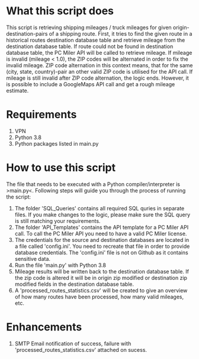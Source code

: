 # What this script does
This script is retrieving shipping mileages / truck mileages for given origin-destination-pairs of a shipping route. First, it tries to find the given route in a historical routes destination database table and retrieve mileage from the destination database table. If route could not be found in destination database table, the PC Miler API will be called to retrieve mileage. If mileage is invalid (mileage < 1.0), the ZIP codes will be alternated in order to fix the invalid mileage. ZIP code alternation in this context means, that for the same (city, state, country)-pair an other valid ZIP code is utilised for the API call. If mileage is still invalid after ZIP code alternation, the logic ends. However, it is possible to include a GoogleMaps API call and get a rough mileage estimate.   

# Requirements
1. VPN
2. Python 3.8 
3. Python packages listed in main.py

# How to use this script
The file that needs to be executed with a Python compiler/interpreter is >main.py<. 
Following steps will guide you through the process of running the script:  
1. The folder 'SQL_Queries' contains all required SQL quries in separate files. If you make changes to the logic, please make sure the SQL query is still matching your requirements.  
2. The folder 'API_Templates' contains the API template for a PC Miler API call. To call the PC Miler API you need to have a valid PC Miler license.  
3. The credentials for the source and destination databases are located in a file called 'config.ini'. You need to recreate that file in order to provide database credentials. The 'config.ini' file is not on Github as it contains sensitive data.  
4. Run the file 'main.py' with Python 3.8  
5. Mileage results will be written back to the destination database table. If the zip code is altered it will be in origin zip modified or destination zip modified fields in the destination database table.
6. A 'processed_routes_statistics.csv' will be created to give an overview of how many routes have been processed, how many valid mileages, etc.

# Enhancements
1. SMTP Email notification of success, failure with 'processed_routes_statistics.csv' attached on sucess. 
